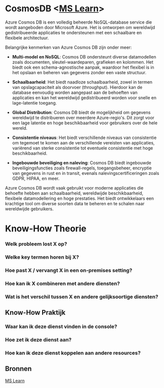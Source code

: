 # CosmosDB <[MS Learn](https://learn.microsoft.com/nl-nl/azure/cosmos-db/)>
Azure Cosmos DB is een volledig beheerde NoSQL-database service die wordt aangeboden door Microsoft Azure. Het is ontworpen om wereldwijd gedistribueerde applicaties te ondersteunen met een schaalbare en flexibele architectuur.

Belangrijke kenmerken van Azure Cosmos DB zijn onder meer:

- **Multi-model en NoSQL**: Cosmos DB ondersteunt diverse datamodellen zoals documenten, sleutel-waardeparen, grafieken en kolommen. Het biedt ook een schema-agnostische aanpak, waardoor het flexibel is in het opslaan en beheren van gegevens zonder een vaste structuur.

- **Schaalbaarheid**: Het biedt naadloze schaalbaarheid, zowel in termen van opslagcapaciteit als doorvoer (throughput). Hierdoor kan de database eenvoudig worden aangepast aan de behoeften van applicaties en kan het wereldwijd gedistribueerd worden voor snelle en lage-latentie toegang.

- **Global Distribution**: Cosmos DB biedt de mogelijkheid om gegevens wereldwijd te distribueren over meerdere Azure-regio's. Dit zorgt voor een lage latentie en hoge beschikbaarheid voor gebruikers over de hele wereld.

- **Consistentie niveaus**: Het biedt verschillende niveaus van consistentie om tegemoet te komen aan de verschillende vereisten van applicaties, variërend van sterke consistentie tot eventuele consistentie met hoge beschikbaarheid.

- **Ingebouwde beveiliging en naleving**: Cosmos DB biedt ingebouwde beveiligingsfuncties zoals firewall-regels, toegangsbeheer, encryptie van gegevens in rust en in transit, evenals nalevingscertificeringen zoals GDPR, HIPAA, en meer.

Azure Cosmos DB wordt vaak gebruikt voor moderne applicaties die behoefte hebben aan schaalbaarheid, wereldwijde beschikbaarheid, flexibele datamodellering en hoge prestaties. Het biedt ontwikkelaars een krachtige tool om diverse soorten data te beheren en te schalen naar wereldwijde gebruikers.


# Know-How Theorie
### Welk probleem lost X op?


### Welke key termen horen bij X?


### Hoe past X / vervangt X in een on-premises setting?


### Hoe kan ik X combineren met andere diensten?


### Wat is het verschil tussen X en andere gelijksoortige diensten?


## Know-How Praktijk
### Waar kan ik deze dienst vinden in de console?


### Hoe zet ik deze dienst aan?


### Hoe kan ik deze dienst koppelen aan andere resources?

## Bronnen
[MS Learn](https://learn.microsoft.com/nl-nl/azure/cosmos-db/)
